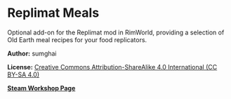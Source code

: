 # Replimat Meals
Optional add-on for the Replimat mod in RimWorld, providing a selection of Old Earth meal recipes for your food replicators. 

**Author:** sumghai

**License:** [Creative Commons Attribution-ShareAlike 4.0 International (CC BY-SA 4.0)](http://www.creativecommons.org/licenses/by-sa/4.0/)

[**Steam Workshop Page**](https://steamcommunity.com/sharedfiles/filedetails/?id=3274344708)
